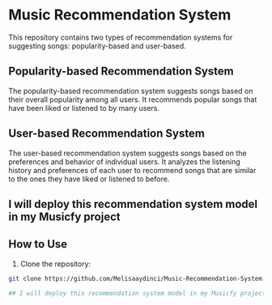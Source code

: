 # Music Recommendation System

This repository contains two types of recommendation systems for suggesting songs: popularity-based and user-based.

## Popularity-based Recommendation System

The popularity-based recommendation system suggests songs based on their overall popularity among all users. It recommends popular songs that have been liked or listened to by many users.

## User-based Recommendation System

The user-based recommendation system suggests songs based on the preferences and behavior of individual users. It analyzes the listening history and preferences of each user to recommend songs that are similar to the ones they have liked or listened to before.


## I will deploy this recommendation system model in my Musicfy project

## How to Use
1. Clone the repository:

```bash
git clone https://github.com/Melisaaydinci/Music-Recommendation-System.git

## I will deploy this recommendation system model in my Musicfy project

